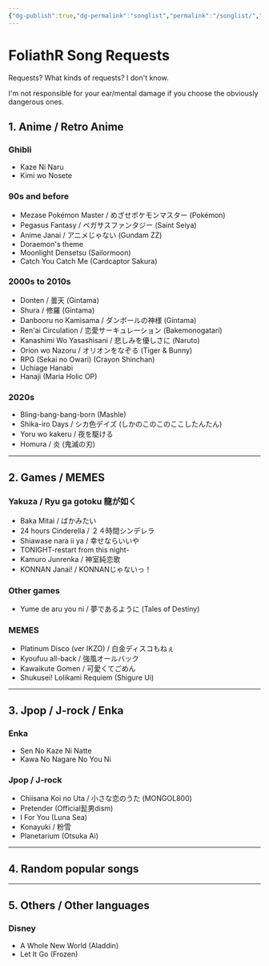 ```yaml
---
{"dg-publish":true,"dg-permalink":"songlist","permalink":"/songlist/","dgShowBacklinks":"false","dgShowLocalGraph":"false","dgShowInlineTitle":"false","dgShowFileTree":"false","dgEnableSearch":"false","noteIcon":""}
---
```


# FoliathR Song Requests
Requests? What kinds of requests? I don't know.

I'm not responsible for your ear/mental damage if you choose the obviously dangerous ones.
## 1. Anime / Retro Anime
### Ghibli
- Kaze Ni Naru
- Kimi wo Nosete

### 90s and before
- Mezase Pokémon Master / めざせポケモンマスター (Pokémon)
- Pegasus Fantasy / ペガサスファンタジー (Saint Seiya)
- Anime Janai / アニメじゃない (Gundam ZZ)
- Doraemon's theme
- Moonlight Densetsu (Sailormoon)
- Catch You Catch Me (Cardcaptor Sakura)

### 2000s to 2010s
- Donten / 曇天 (Gintama)
- Shura / 修羅 (Gintama)
- Danbooru no Kamisama / ダンボールの神様 (Gintama)
- Ren'ai Circulation / 恋愛サーキュレーション (Bakemonogatari)
- Kanashimi Wo Yasashisani / 悲しみを優しさに (Naruto)
- Orion wo Nazoru / オリオンをなぞる (Tiger & Bunny)
- RPG (Sekai no Owari) (Crayon Shinchan)
- Uchiage Hanabi
- Hanaji (Maria Holic OP)

### 2020s
- Bling-bang-bang-born (Mashle)
- Shika-iro Days / シカ色デイズ (しかのこのこのここしたんたん)
- Yoru wo kakeru / 夜を駆ける
- Homura / 炎 (鬼滅の刃)

---
## 2. Games / MEMES
### Yakuza / Ryu ga gotoku 龍が如く
- Baka Mitai / ばかみたい
- 24 hours Cinderella / ２４時間シンデレラ
- Shiawase nara ii ya / 幸せならいいや
- TONIGHT-restart from this night-
- Kamuro Junrenka / 神室純恋歌
- KONNAN Janai! / KONNANじゃないっ！

### Other games
- Yume de aru you ni / 夢であるように (Tales of Destiny)

### MEMES
- Platinum Disco (ver IKZO) / 白金ディスコもねぇ
- Kyoufuu all-back / 強風オールバック
- Kawaikute Gomen / 可愛くてごめん
- Shukusei! Lolikami Requiem (Shigure Ui)

---
## 3. Jpop / J-rock / Enka
### Enka
- Sen No Kaze Ni Natte
- Kawa No Nagare No You Ni

### Jpop / J-rock
- Chiisana Koi no Uta / 小さな恋のうた (MONGOL800)
- Pretender (Official髭男dism)
- I For You (Luna Sea)
- Konayuki / 粉雪
- Planetarium (Otsuka Ai)

---
## 4. Random popular songs


---
## 5. Others / Other languages
### Disney
- A Whole New World (Aladdin)
- Let It Go (Frozen)
